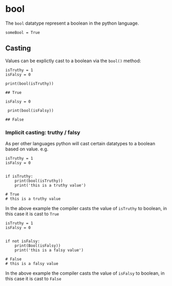 # bool

The `bool` datatype represent a boolean in the python language.

```
someBool = True
```

## Casting

Values can be explictly cast to a boolean via the `bool()` method:

```
isTruthy = 1
isFalsy = 0

print(bool(isTruthy))

## True

isFalsy = 0

 print(bool(isFalsy))

## False
```

### Implicit casting: truthy / falsy

As per other languages python will cast certain datatypes to a boolean based on value. e.g.

```
isTruthy = 1
isFalsy = 0


if isTruthy:
    print(bool(isTruthy))
    print('this is a truthy value')

# True
# this is a truthy value
```

In the above example the compiler casts the value of `isTruthy` to boolean, in this case it is cast to `True`

```
isTruthy = 1
isFalsy = 0


if not isFalsy:
    print(Bool(isFalsy))
    print('this is a falsy value')

# False
# this is a falsy value
```

In the above example the compiler casts the value of `isFalsy` to boolean, in this case it is cast to `False`
